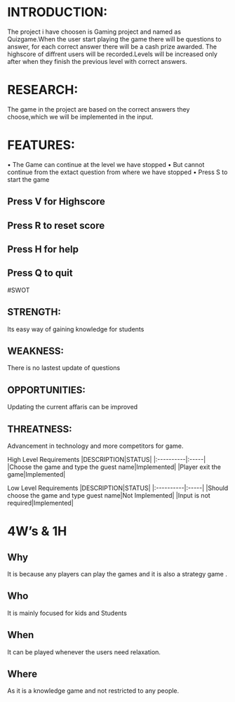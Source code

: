 # INTRODUCTION:
The project i have choosen is Gaming project and named as Quizgame.When the user start playing the game there will be questions to answer, for each correct answer there will be a cash prize awarded. The highscore of diffrent users will be recorded.Levels will be increased only after  when they finish the previous level with correct answers.

# RESEARCH:	
The  game in the project are based on the correct answers they choose,which we will be implemented in the input.

# FEATURES:
•	The Game can continue at the level we have stopped 
•	But cannot continue from the extact question from where we have stopped
•	Press S to start the game

## Press V for Highscore
## Press R to reset score
## Press H for help
## Press Q to quit

#SWOT
## STRENGTH:
Its easy way of gaining knowledge for students
## WEAKNESS:
There is no lastest update of questions
## OPPORTUNITIES:
Updating the current affaris can be improved
## THREATNESS:
Advancement in technology and more competitors for game.




High Level Requirements
|DESCRIPTION|STATUS|
|:----------|:-----|
|Choose the game and type the guest name|Implemented|
|Player exit the game|Implemented|
	

Low Level Requirements
|DESCRIPTION|STATUS|
|:----------|:-----|
|Should choose the game and type guest name|Not Implemented|
|Input is not required|Implemented|


# 4W’s & 1H
## Why
It is because any players can play the games and it is also a strategy game .
## Who
It is mainly focused for kids and Students
## When
It can be played whenever the users need relaxation.
## Where
As it is a knowledge game and not restricted to any people.
